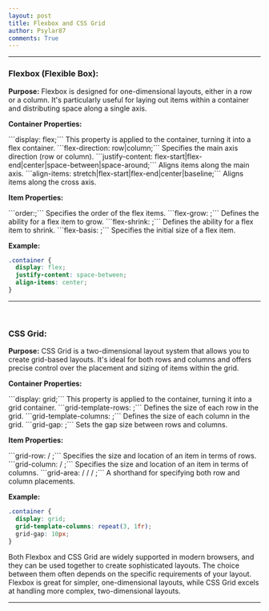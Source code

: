 ```yaml
---
layout: post
title: Flexbox and CSS Grid
author: Psylar87
comments: True
---
```


<hr>

<h3><strong>Flexbox (Flexible Box):</strong></h3>

<b>Purpose:</b>  Flexbox is designed for one-dimensional layouts, either in a row or a column. It's particularly useful for laying out items within a container and distributing space along a single axis. 

<p>
<b>Container Properties:</b> 
</p>
```display: flex;``` This property is applied to the container, turning it into a flex container.
```flex-direction: row|column;``` Specifies the main axis direction (row or column).
```justify-content: flex-start|flex-end|center|space-between|space-around;``` Aligns items along the main axis.
```align-items: stretch|flex-start|flex-end|center|baseline;``` Aligns items along the cross axis.

<p>
<b>Item Properties:</b>
</p>
```order:<integer>;``` Specifies the order of the flex items.
```flex-grow: <number>;``` Defines the ability for a flex item to grow.
```flex-shrink: <number>;``` Defines the ability for a flex item to shrink.
```flex-basis: <length|auto>;``` Specifies the initial size of a flex item.

<b>Example:</b>

```css
.container {
  display: flex;
  justify-content: space-between;
  align-items: center;
}
```
<hr>
<br>

<h3><strong>CSS Grid:</strong></h3>

<b>Purpose:</b> CSS Grid is a two-dimensional layout system that allows you to create grid-based layouts. It's ideal for both rows and columns and offers precise control over the placement and sizing of items within the grid.

<p>
<b>Container Properties:</b>
</p>
```display: grid;``` This property is applied to the container, turning it into a grid container.
```grid-template-rows: <track-size>;``` Defines the size of each row in the grid.
```grid-template-columns: <track-size>;``` Defines the size of each column in the grid.
```grid-gap: <row-gap> <column-gap>;``` Sets the gap size between rows and columns.

<p>
<b>Item Properties:</b>
</p>
```grid-row: <start-line> / <end-line>;``` Specifies the size and location of an item in terms of rows.
```grid-column: <start-line> / <end-line>;``` Specifies the size and location of an item in terms of columns.
```grid-area: <row-start> / <column-start> / <row-end> / <column-end>;``` A shorthand for specifying both row and column placements.

<b>Example:</b>

```css
.container {
  display: grid;
  grid-template-columns: repeat(3, 1fr);
  grid-gap: 10px;
}
```

Both Flexbox and CSS Grid are widely supported in modern browsers, and they can be used together to create sophisticated layouts. The choice between them often depends on the specific requirements of your layout. Flexbox is great for simpler, one-dimensional layouts, while CSS Grid excels at handling more complex, two-dimensional layouts.
<hr>